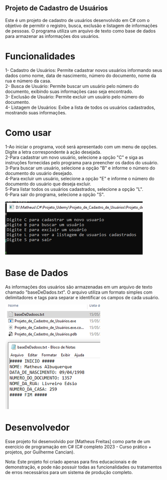 ## Projeto de Cadastro de Usuários

Este é um projeto de cadastro de usuários desenvolvido em C# com o objetivo de permitir o registro, busca, exclusão e listagem de informações de pessoas. O programa utiliza um arquivo de texto como base de dados para armazenar as informações dos usuários.

# Funcionalidades

1- Cadastro de Usuários: Permite cadastrar novos usuários informando seus dados como nome, data de nascimento, número do documento, nome da rua e número da casa.<br>
2- Busca de Usuário: Permite buscar um usuário pelo número do documento, exibindo suas informações caso seja encontrado.<br>
3- Exclusão de Usuário: Permite excluir um usuário pelo número do documento.<br>
4- Listagem de Usuários: Exibe a lista de todos os usuários cadastrados, mostrando suas informações.<br>

# Como usar

1-Ao iniciar o programa, você será apresentado com um menu de opções. Digite a letra correspondente à ação desejada.<br>
2-Para cadastrar um novo usuário, selecione a opção "C" e siga as instruções fornecidas pelo programa para preencher os dados do usuário. <br>
3-Para buscar um usuário, selecione a opção "B" e informe o número do documento do usuário desejado.<br>
4-Para excluir um usuário, selecione a opção "E" e informe o número do documento do usuário que deseja excluir.<br>
5-Para listar todos os usuários cadastrados, selecione a opção "L".<br>
6-Para sair do programa, selecione a opção "S".<br>

<img height = 170px  width=441px  src="https://github.com/MatheusFreit/Projeto_de_Cadastrado_C-/blob/main/Projeto_de_Cadastro_de_Usu%C3%A1rios/Projeto_de_Cadastro_de_Usu%C3%A1rios/imagens/Tela_inicial.png">


# Base de Dados

As informações dos usuários são armazenadas em um arquivo de texto chamado "baseDeDados.txt". O arquivo utiliza um formato simples com delimitadores e tags para separar e identificar os campos de cada usuário.

<img height = 335px  width=305px src="https://github.com/MatheusFreit/Projeto_de_Cadastrado_C-/blob/main/Projeto_de_Cadastro_de_Usu%C3%A1rios/Projeto_de_Cadastro_de_Usu%C3%A1rios/imagens/Base_de_Dados.PNG">


# Desenvolvedor

Esse projeto foi desenvolvido por [Matheus Freitas] como parte de um exercício de programação em C# (C# completo 2023 - Curso prático + projetos, por Guilherme Cancian).

Nota: Este projeto foi criado apenas para fins educacionais e de demonstração, e pode não possuir todas as funcionalidades ou tratamentos de erros necessários para um sistema de produção completo.
